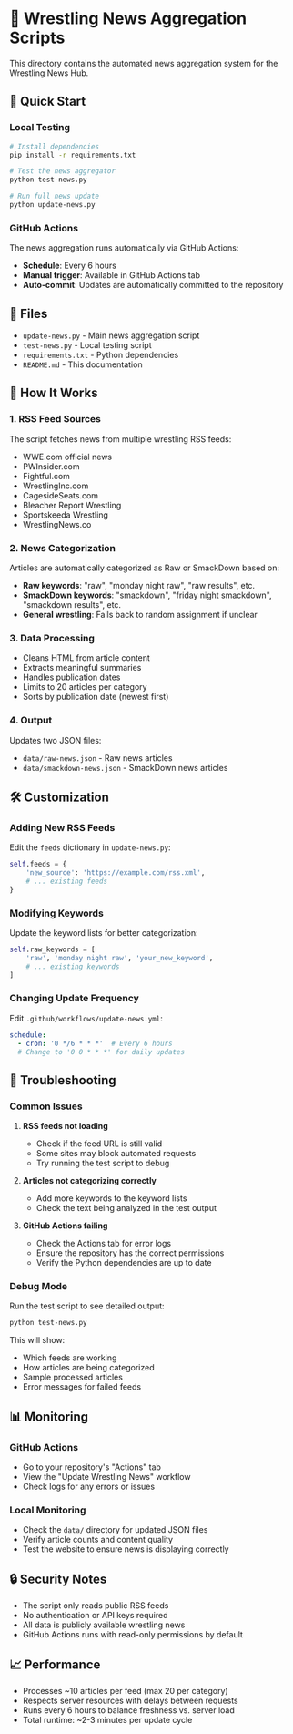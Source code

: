 # 📰 Wrestling News Aggregation Scripts

This directory contains the automated news aggregation system for the Wrestling News Hub.

## 🚀 Quick Start

### Local Testing
```bash
# Install dependencies
pip install -r requirements.txt

# Test the news aggregator
python test-news.py

# Run full news update
python update-news.py
```

### GitHub Actions
The news aggregation runs automatically via GitHub Actions:
- **Schedule**: Every 6 hours
- **Manual trigger**: Available in GitHub Actions tab
- **Auto-commit**: Updates are automatically committed to the repository

## 📁 Files

- `update-news.py` - Main news aggregation script
- `test-news.py` - Local testing script
- `requirements.txt` - Python dependencies
- `README.md` - This documentation

## 🔧 How It Works

### 1. RSS Feed Sources
The script fetches news from multiple wrestling RSS feeds:
- WWE.com official news
- PWInsider.com
- Fightful.com
- WrestlingInc.com
- CagesideSeats.com
- Bleacher Report Wrestling
- Sportskeeda Wrestling
- WrestlingNews.co

### 2. News Categorization
Articles are automatically categorized as Raw or SmackDown based on:
- **Raw keywords**: "raw", "monday night raw", "raw results", etc.
- **SmackDown keywords**: "smackdown", "friday night smackdown", "smackdown results", etc.
- **General wrestling**: Falls back to random assignment if unclear

### 3. Data Processing
- Cleans HTML from article content
- Extracts meaningful summaries
- Handles publication dates
- Limits to 20 articles per category
- Sorts by publication date (newest first)

### 4. Output
Updates two JSON files:
- `data/raw-news.json` - Raw news articles
- `data/smackdown-news.json` - SmackDown news articles

## 🛠️ Customization

### Adding New RSS Feeds
Edit the `feeds` dictionary in `update-news.py`:

```python
self.feeds = {
    'new_source': 'https://example.com/rss.xml',
    # ... existing feeds
}
```

### Modifying Keywords
Update the keyword lists for better categorization:

```python
self.raw_keywords = [
    'raw', 'monday night raw', 'your_new_keyword',
    # ... existing keywords
]
```

### Changing Update Frequency
Edit `.github/workflows/update-news.yml`:

```yaml
schedule:
  - cron: '0 */6 * * *'  # Every 6 hours
  # Change to '0 0 * * *' for daily updates
```

## 🐛 Troubleshooting

### Common Issues

1. **RSS feeds not loading**
   - Check if the feed URL is still valid
   - Some sites may block automated requests
   - Try running the test script to debug

2. **Articles not categorizing correctly**
   - Add more keywords to the keyword lists
   - Check the text being analyzed in the test output

3. **GitHub Actions failing**
   - Check the Actions tab for error logs
   - Ensure the repository has the correct permissions
   - Verify the Python dependencies are up to date

### Debug Mode
Run the test script to see detailed output:

```bash
python test-news.py
```

This will show:
- Which feeds are working
- How articles are being categorized
- Sample processed articles
- Error messages for failed feeds

## 📊 Monitoring

### GitHub Actions
- Go to your repository's "Actions" tab
- View the "Update Wrestling News" workflow
- Check logs for any errors or issues

### Local Monitoring
- Check the `data/` directory for updated JSON files
- Verify article counts and content quality
- Test the website to ensure news is displaying correctly

## 🔒 Security Notes

- The script only reads public RSS feeds
- No authentication or API keys required
- All data is publicly available wrestling news
- GitHub Actions runs with read-only permissions by default

## 📈 Performance

- Processes ~10 articles per feed (max 20 per category)
- Respects server resources with delays between requests
- Runs every 6 hours to balance freshness vs. server load
- Total runtime: ~2-3 minutes per update cycle
